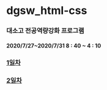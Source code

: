 # dgsw_html-css
### 대소고 전공역량강화 프로그램

#### 2020/7/27~2020/7/31 8 : 40 ~ 4 : 10

### [1일차](https://github.com/limjh0513/dgsw_html-css/blob/master/Day1/Day1.md)

### [2일차](https://github.com/limjh0513/dgsw_html-css/blob/master/Day2/Day2.md)
